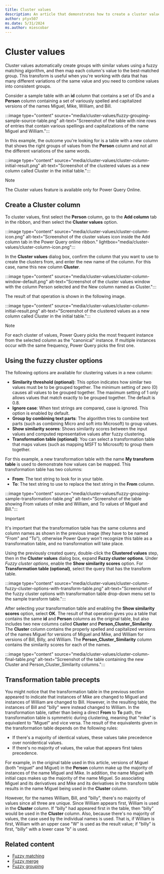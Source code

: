 ```yaml
---
title: Cluster values
description: An article that demonstrates how to create a cluster values column in Power Query
author: ptyx507
ms.date: 5/31/2024
ms.author: miescobar
---
```


# Cluster values

Cluster values automatically create groups with similar values using a fuzzy matching algorithm, and then map each column's value to the best-matched group. This transform is useful when you're working with data that has many different variations of the same value and you need to combine values into consistent groups.

Consider a sample table with an **id** column that contains a set of IDs and a **Person** column containing a set of variously spelled and capitalized versions of the names Miguel, Mike, William, and Bill.

:::image type="content" source="media/cluster-values/fuzzy-grouping-sample-source-table.png" alt-text="Screenshot of the table with nine rows of entries that contain various spellings and capitalizations of the name Miguel and William.":::

In this example, the outcome you're looking for is a table with a new column that shows the right groups of values from the **Person** column and not all the different variations of the same words.

:::image type="content" source="media/cluster-values/cluster-column-initial-result.png" alt-text="Screenshot of the clustered values as a new column called Cluster in the initial table.":::

> [!NOTE]
> The Cluster values feature is available only for Power Query Online.

## Create a Cluster column

To cluster values, first select the **Person** column, go to the **Add column** tab in the ribbon, and then select the **Cluster values** option.

:::image type="content" source="media/cluster-values/cluster-column-icon.png" alt-text="Screenshot of the cluster values icon inside the Add column tab in the Power Query online ribbon." lightbox="media/cluster-values/cluster-column-icon.png":::

In the **Cluster values** dialog box, confirm the column that you want to use to create the clusters from, and enter the new name of the column. For this case, name this new column **Cluster**.

:::image type="content" source="media/cluster-values/cluster-column-window-default.png" alt-text="Screenshot of the cluster values window with the column Person selected and the New column named as Cluster.":::

The result of that operation is shown in the following image.

:::image type="content" source="media/cluster-values/cluster-column-initial-result.png" alt-text="Screenshot of the clustered values as a new column called Cluster in the initial table.":::

> [!NOTE]
>For each cluster of values, Power Query picks the most frequent instance from the selected column as the "canonical" instance. If multiple instances occur with the same frequency, Power Query picks the first one.

## Using the fuzzy cluster options

The following options are available for clustering values in a new column:

* **Similarity threshold (optional)**: This option indicates how similar two values must be to be grouped together. The minimum setting of zero (0) causes all values to be grouped together. The maximum setting of 1 only allows values that match exactly to be grouped together. The default is 0.8.
* **Ignore case**: When text strings are compared, case is ignored. This option is enabled by default.
* **Group by combining text parts**: The algorithm tries to combine text parts (such as combining Micro and soft into Microsoft) to group values.
* **Show similarity scores**: Shows similarity scores between the input values and computed representative values after fuzzy clustering.
* **Transformation table (optional)**: You can select a transformation table that maps values (such as mapping MSFT to Microsoft) to group them together.

For this example, a new transformation table with the name **My transform table** is used to demonstrate how values can be mapped. This transformation table has two columns:

* **From**: The text string to look for in your table.
* **To**: The text string to use to replace the text string in the **From** column.

:::image type="content" source="media/cluster-values/fuzzy-grouping-sample-transformation-table.png" alt-text="Screenshot of the table showing From values of mike and William, and To values of Miguel and Bill.":::

> [!IMPORTANT]
>It's important that the transformation table has the same columns and column names as shown in the previous image (they have to be named "From" and "To"), otherwise Power Query won't recognize this table as a transformation table, and no transformation will take place.

Using the previously created query, double-click the **Clustered values** step, then in the **Cluster values** dialog box, expand **Fuzzy cluster options**. Under *Fuzzy cluster options*, enable the **Show similarity scores** option. For **Transformation table (optional)**, select the query that has the transform table.

:::image type="content" source="media/cluster-values/cluster-column-fuzzy-cluster-options-with-transform-table.png" alt-text="Screenshot of the fuzzy cluster options with transformation table drop-down menu set to the sample transform table.":::

After selecting your transformation table and enabling the **Show similarity scores** option, select **OK**. The result of that operation gives you a table that contains the same **id** and **Person** columns as the original table, but also includes two new columns called **Cluster** and **Person_Cluster_Similarity**. The **Cluster** column contains the properly spelled and capitalized versions of the names Miguel for versions of Miguel and Mike, and William for versions of Bill, Billy, and William. The **Person_Cluster_Similarity** column contains the similarity scores for each of the names.

:::image type="content" source="media/cluster-values/cluster-column-final-table.png" alt-text="Screenshot of the table containing the new Cluster and Person_Cluster_Similarity columns.":::

## Transformation table precepts

You might notice that the transformation table in the previous section appeared to indicate that instances of Mike are changed to Miguel and instances of William are changed to Bill. However, in the resulting table, the instances of Bill and "billy" were instead changed to William. In the transformation table, rather than being a direct **From** to **To** path, the transformation table is symmetric during clustering, meaning that "mike" is equivalent to "Miguel" and vice versa. The result of the equivalents given in the transformation table depends on the following rules:

* If there's a majority of identical values, these values take precedence over nonidentical values.
* If there's no majority of values, the value that appears first takes precedence.

For example, in the original table used in this article, versions of Miguel (both "miguel" and Miguel) in the **Person** column make up the majority of instances of the name Miguel and Mike. In addition, the name Miguel with initial caps makes up the majority of the name Miguel. So associating Miguel and its derivatives and Mike and its derivatives in the transform table results in the name Miguel being used in the **Cluster** column.

However, for the names William, Bill, and "billy", there's no majority of values since all three are unique. Since William appears first, William is used in the **Cluster** column. If "billy" had appeared first in the table, then "billy" would be used in the **Cluster** column. Also, because there's no majority of values, the case used by the individual names is used. That is, if William is first, William with an upper case "W" is used as the result value; if "billy" is first, "billy" with a lower case "b" is used.

## Related content

* [Fuzzy matching](fuzzy-matching.md)
* [Fuzzy merge](merge-queries-fuzzy-match.md)
* [Fuzzy grouping](group-by.md#fuzzy-grouping)
